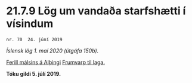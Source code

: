 # 21.7.9 Lög um vandaða starfshætti í vísindum

`nr. 70  24. júní 2019`

_Íslensk lög 1. maí 2020 (útgáfa 150b)._

[Ferill málsins á Alþingi](https://www.althingi.is/thingstorf/thingmalalistar-eftir-thingum/ferill/?ltg=149&mnr=779)
[Frumvarp til laga.](https://www.althingi.is/altext/149/s/1239.html)

**Tóku gildi 5. júlí 2019.**


